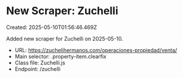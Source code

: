 # New Scraper: Zuchelli

Created: 2025-05-10T01:56:46.469Z

Added new scraper for Zuchelli on 2025-05-10.

- URL: https://zuchelihermanos.com/operaciones-propiedad/venta/
- Main selector: .property-item.clearfix
- Class file: Zuchelli.js
- Endpoint: /zuchelli